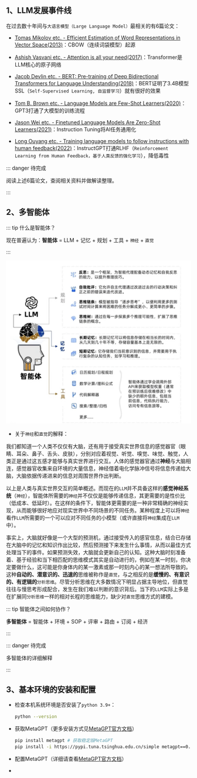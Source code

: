 ## 1、LLM发展事件线

在过去数十年间与`大语言模型（Large Language Model）`最相关的有6篇论文：

+ [Tomas Mikolov etc.  - Efficient Estimation of Word Representations in Vector Space(2013)](https://arxiv.org/abs/1301.3781)：CBOW（连续词袋模型）起源

+ [Ashish Vasvani etc.  - Attention is all your need(2017)](https://arxiv.org/abs/1706.03762)：Transformer是LLM核心的原子网络
+ [Jacob Devlin etc. - BERT: Pre-training of Deep Bidirectional Transformers for Language Understanding(2018)](https://arxiv.org/abs/1810.04805)：BERT证明了3.4B模型SSL（`Self-Supervised Learning, 自监督学习`）就有很好的效果
+ [Tom B. Brown etc. - Language Models are Few-Shot Learners(2020)](https://arxiv.org/abs/2005.14165)：GPT3打通了大模型的训练流程
+ [Jason Wei etc. - Finetuned Language Models Are Zero-Shot Learners(2021)](https://arxiv.org/abs/2109.01652)：Instruction Tuning将AI任务通用化
+ [Long Ouyang etc. - Training language models to follow instructions with human feedback(2022)](https://arxiv.org/abs/2203.02155)：InstructGPT打通RLHF（`Reinforcement Learning from Human Feedback，基于人类反馈的强化学习`），降低毒性

::: danger 待完成

阅读上述6篇论文，查阅相关资料并做解读整理。

:::

## 2、多智能体

::: tip 什么是智能体？

现在普遍认为：**智能体** = LLM + 记忆 + 规划 + 工具 + `神经` + `直觉`

:::

![智能体](./images/MetaGPT/智能体.png)

+ 关于`神经`和`直觉`的解释：

我们都知道一个人类不仅仅有大脑，还有用于接受真实世界信息的感觉器官（眼睛、耳朵、鼻子、舌头、皮肤），分别对应着视觉、听觉、嗅觉、味觉、触觉，人类正是通过这五感才能够与真实世界进行交互。人体的感觉器官通过**神经**与大脑相连，感觉器官收集来自环境的大量信息，神经借着电化学脉冲信号将信息传递给大脑，大脑依据传递进来的信息对周围世界作出判断。

以上是人类与真实世界交互的简单概述。而现在的`LLM`并不具备这样的**感觉神经系统**（`神经`），智能体所需要的`神经`并不仅仅是能够传递信息，其更需要的是性价比（低成本、低延时）。在这样的条件下，智能体更需要的是一种非常精确的神经实现，从而能够很好地应对现实世界中不同场景的不同任务。某种程度上可以将`神经`看作`LLM`所需要的一个可以应对不同任务的小模型（或许直接将`神经`集成在`LLM`中）。

事实上，大脑就好像是一个大型的预测机，通过接受传入的感官信息，结合已存储在大脑中的记忆和知识作出比较，然后预测接下来发生什么事情，从而以最佳方式处理当下的事件。如果预测失效，大脑就会更新自己的认知。这种大脑时刻准备着、基于经验和当下相匹配的思维模式其实是自动进行的，例如在某一时刻，你决定要做什么，这可能是你身体内的某一激素或那一时刻内心的某一想法所导致的。这种**自动的、潜意识的、迅速的**思维被称作是`直觉`，与之相反的是**缓慢的、有意识的、有逻辑的**`分析思维`。尽管分析思维在大多数情况下明显占据主导地位，但直觉往往与慢思考形成配合，发生在我们难以判断的意识背后。当下的`LLM`实际上多是在扩展同`分析思维`一样的相对长程的思维能力，缺少对`直觉`思维方式的建模。

::: tip 智能体之间如何协作？

**多智能体** = 智能体 + 环境 + SOP + 评审 + 路由 + 订阅 + 经济

:::

::: danger 待完成

多智能体的详细解释

:::

## 3、基本环境的安装和配置

+ 检查本机系统环境是否安装了`python 3.9+`：

  ```bash
  python --version
  ```

+ 获取MetaGPT（更多安装方式见[MetaGPT官方文档](https://docs.deepwisdom.ai/main/zh/guide/get_started/installation.html)）

  ```bash
  pip install metagpt # 获取稳定版MetaGPT 
  pip install -i https://pypi.tuna.tsinghua.edu.cn/simple metagpt==0.5.2 # 推荐
  ```

+ 配置MetaGPT（详细请查看[MetaGPT官方文档](https://docs.deepwisdom.ai/main/zh/guide/get_started/setup.html)）

+ 

  









